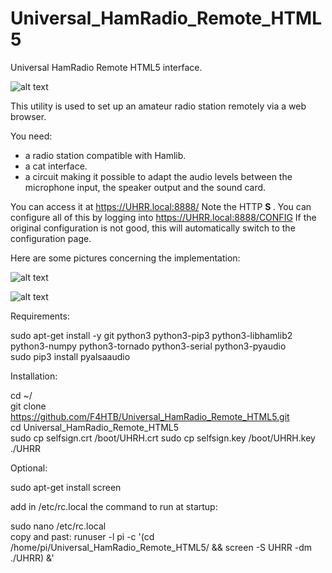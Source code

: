 # Universal_HamRadio_Remote_HTML5
Universal HamRadio Remote HTML5 interface.

![alt text](https://github.com/F4HTB/Universal_HamRadio_Remote_HTML5/blob/master/README/UHRR_Pict.png?raw=true)

This utility is used to set up an amateur radio station remotely via a web browser.

You need:
- a radio station compatible with Hamlib.
- a cat interface.
- a circuit making it possible to adapt the audio levels between the microphone input, the speaker output and the sound card.

You can access it at https://UHRR.local:8888/
Note the HTTP <b> S </b>.
You can configure all of this by logging into https://UHRR.local:8888/CONFIG
If the original configuration is not good, this will automatically switch to the configuration page.

Here are some pictures concerning the implementation:


![alt text](https://github.com/F4HTB/Universal_HamRadio_Remote_HTML5/blob/master/README/func_princ.png?raw=true)

![alt text](https://github.com/F4HTB/Universal_HamRadio_Remote_HTML5/blob/master/README/sound_diagram.png?raw=true)

Requirements:

sudo apt-get install -y git python3 python3-pip3 python3-libhamlib2 python3-numpy python3-tornado python3-serial python3-pyaudio<br>
sudo pip3 install pyalsaaudio<br>

Installation:

cd ~/<br>
git clone https://github.com/F4HTB/Universal_HamRadio_Remote_HTML5.git<br>
cd Universal_HamRadio_Remote_HTML5<br>
sudo cp selfsign.crt /boot/UHRH.crt
sudo cp selfsign.key /boot/UHRH.key
./UHRR<br>

Optional:

sudo apt-get install screen<br>

add in /etc/rc.local the command to run at startup:<br>

sudo nano /etc/rc.local<br>
copy and past: runuser -l pi -c '(cd /home/pi/Universal_HamRadio_Remote_HTML5/ && screen -S UHRR -dm ./UHRR) &'<br>

